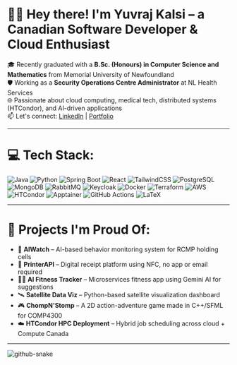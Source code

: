 # 👋🏼 Hey there! I'm Yuvraj Kalsi – a Canadian Software Developer & Cloud Enthusiast

🎓 Recently graduated with a **B.Sc. (Honours) in Computer Science and Mathematics** from Memorial University of Newfoundland  
🛡️ Working as a **Security Operations Centre Administrator** at NL Health Services  
🌐 Passionate about cloud computing, medical tech, distributed systems (HTCondor), and AI-driven applications  
📫 Let's connect: [LinkedIn](https://www.linkedin.com/in/yuvraj-kalsi/) | [Portfolio](https://yuvraj-kalsi0001.github.io/ykalsi-portfolio/)

---

# 💻 Tech Stack:

![Java](https://img.shields.io/badge/java-%23ED8B00.svg?style=for-the-badge&logo=openjdk&logoColor=white)
![Python](https://img.shields.io/badge/python-3670A0?style=for-the-badge&logo=python&logoColor=ffdd54)
![Spring Boot](https://img.shields.io/badge/Spring_Boot-6DB33F?style=for-the-badge&logo=spring-boot&logoColor=white)
![React](https://img.shields.io/badge/react-%2320232a.svg?style=for-the-badge&logo=react&logoColor=%2361DAFB)
![TailwindCSS](https://img.shields.io/badge/tailwindcss-%2338B2AC.svg?style=for-the-badge&logo=tailwind-css&logoColor=white)
![PostgreSQL](https://img.shields.io/badge/postgresql-%23316192.svg?style=for-the-badge&logo=postgresql&logoColor=white)
![MongoDB](https://img.shields.io/badge/mongodb-%234ea94b.svg?style=for-the-badge&logo=mongodb&logoColor=white)
![RabbitMQ](https://img.shields.io/badge/rabbitmq-FF6600?style=for-the-badge&logo=rabbitmq&logoColor=white)
![Keycloak](https://img.shields.io/badge/keycloak-0072C6?style=for-the-badge&logo=keycloak&logoColor=white)
![Docker](https://img.shields.io/badge/docker-%230db7ed.svg?style=for-the-badge&logo=docker&logoColor=white)
![Terraform](https://img.shields.io/badge/terraform-%235835CC.svg?style=for-the-badge&logo=terraform&logoColor=white)
![AWS](https://img.shields.io/badge/AWS-%23FF9900.svg?style=for-the-badge&logo=amazon-aws&logoColor=white)
![HTCondor](https://img.shields.io/badge/HTCondor-%23C80000.svg?style=for-the-badge)
![Apptainer](https://img.shields.io/badge/Apptainer-%23007ACC.svg?style=for-the-badge)
![GitHub Actions](https://img.shields.io/badge/GitHub_Actions-2088FF?style=for-the-badge&logo=github-actions&logoColor=white)
![LaTeX](https://img.shields.io/badge/LaTeX-%23008080.svg?style=for-the-badge&logo=latex&logoColor=white)

---

# 📌 Projects I'm Proud Of:

- 🧠 **AIWatch** – AI-based behavior monitoring system for RCMP holding cells  
- 🧾 **PrinterAPI** – Digital receipt platform using NFC, no app or email required  
- 🏋️‍♂️ **AI Fitness Tracker** – Microservices fitness app using Gemini AI for suggestions  
- 🛰️ **Satellite Data Viz** – Python-based satellite visualization dashboard  
- 🎮 **ChompN'Stomp** – A 2D action-adventure game made in C++/SFML for COMP4300  
- ☁️ **HTCondor HPC Deployment** – Hybrid job scheduling across cloud + Compute Canada

---

<picture>
  <source media="(prefers-color-scheme: dark)" srcset="https://raw.githubusercontent.com/tobiasmeyhoefer/tobiasmeyhoefer/output/github-snake-dark.svg" />
  <source media="(prefers-color-scheme: light)" srcset="https://raw.githubusercontent.com/tobiasmeyhoefer/tobiasmeyhoefer/output/github-snake.svg" />
  <img alt="github-snake" src="https://raw.githubusercontent.com/yuvraj-kalsi0001/yuvraj-kalsi0001/output/github-snake.svg" />
</picture>

